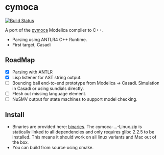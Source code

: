 # cymoca

[![Build Status](https://travis-ci.org/jgoppert/cymoca.svg?branch=master)](https://travis-ci.org/jgoppert/cymoca)

A port of the [pymoca](https://pymoca.com) Modelica compiler to C++.

* Parsing using ANTLR4 C++ Runtime.
* First target, Casadi

## RoadMap

* [x] Parsing with ANTLR
* [x] Lisp listener for AST string output.
* [ ] Bouncing ball end-to-end prototype from Modelica -> Casadi. Simulation in Casadi or using sundials directly.
* [ ] Flesh out missing language element.
* [ ] NuSMV output for state machines to support model checking.

## Install

* Binaries are provided here: [binaries](https://github.com/jgoppert/cymoca/releases). The cymoca-...-Linux.zip is statically linked to all dependencies and only requires glibc 2.2.5 to be installed. This means it should work on all linux variants and Mac out of the box.
* You can build from source using cmake.
